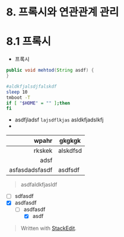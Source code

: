 
# 8. 프록시와 연관관계 관리

# 8.1 프록시
* 프록시


```java
public void mehtod(String asdf) {
}

```

```bash
#aldkfjalsdjfalskdf
sleep 10
tmboot -T
if [ "$HOME" = "" ];then
fi

```

* asdfjladsf `lajsdflkjas` asldkfjadslkfj 
* 

| wpahr | gkgkgk|
|--:|--|
| rkskek | alskdfsd
| adsf|
|asfasdadsfasdf | asdfsdf

> asdfaldkfjasldf
> 

* [ ] sdfasdf
* [x] asdfasdf	
	* [ ] asdfasdf
		* [x] asdf	

> Written with [StackEdit](https://stackedit.io/).
<!--stackedit_data:
eyJoaXN0b3J5IjpbMTA5OTc0NjM2MCwxMTk3MDUyODE5LDExMj
g0MDM2MTMsLTE0MDQxMzkwMzVdfQ==
-->
